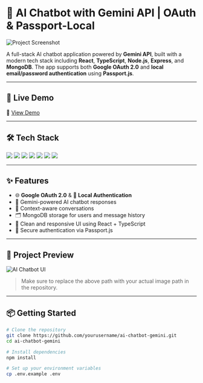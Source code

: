 # 🤖 AI Chatbot with Gemini API | OAuth & Passport-Local

![Project Screenshot](./public/chatbot-preview.png)

A full-stack AI chatbot application powered by **Gemini API**, built with a modern tech stack including **React**, **TypeScript**, **Node.js**, **Express**, and **MongoDB**. The app supports both **Google OAuth 2.0** and **local email/password authentication** using **Passport.js**.

---

## 🚀 Live Demo

🔗 [View Demo](https://your-deployment-url.com)

---

## 🛠️ Tech Stack

<div align="left">
  <img src="https://img.shields.io/badge/Frontend-React-blue?logo=react" />
  <img src="https://img.shields.io/badge/Language-TypeScript-3178C6?logo=typescript" />
  <img src="https://img.shields.io/badge/Backend-Node.js-339933?logo=node.js" />
  <img src="https://img.shields.io/badge/Framework-Express-black?logo=express" />
  <img src="https://img.shields.io/badge/Auth-OAuth2%20&%20Passport-blue?logo=passport" />
  <img src="https://img.shields.io/badge/Database-MongoDB-47A248?logo=mongodb" />
  <img src="https://img.shields.io/badge/AI-Gemini%20API-FF6F00?logo=google" />
</div>

---

## ✨ Features

- 🌐 **Google OAuth 2.0** & 🔐 **Local Authentication**
- 💬 Gemini-powered AI chatbot responses
- 🧠 Context-aware conversations
- 🗂️ MongoDB storage for users and message history
- 🧾 Clean and responsive UI using React + TypeScript
- 🔐 Secure authentication via Passport.js

---

## 📸 Project Preview

![AI Chatbot UI](./public/chatbot-preview.png)

> Make sure to replace the above path with your actual image path in the repository.

---

## 📦 Getting Started

```bash
# Clone the repository
git clone https://github.com/yourusername/ai-chatbot-gemini.git
cd ai-chatbot-gemini

# Install dependencies
npm install

# Set up your environment variables
cp .env.example .env
```
